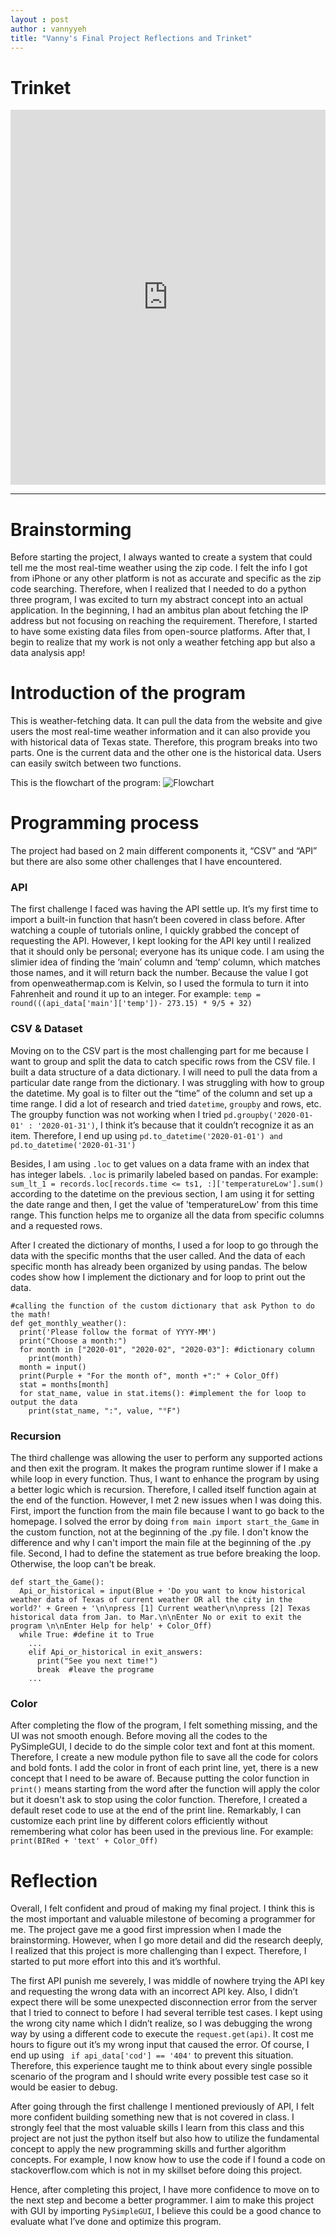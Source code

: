```yaml
---
layout : post
author : vannyyeh
title: "Vanny's Final Project Reflections and Trinket"
---
```


# Trinket
<iframe src="https://trinket.io/embed/python3/1fa7212a36" width="100%" height="600" frameborder="0" marginwidth="0" marginheight="0" allowfullscreen></iframe>

---

# Brainstorming
Before starting the project, I always wanted to create a system that could tell me the most real-time weather using the zip code. I felt the info I got from iPhone or any other platform is not as accurate and specific as the zip code searching. Therefore, when I realized that I needed to do a python three program, I was excited to turn my abstract concept into an actual application. In the beginning, I had an ambitus plan about fetching the IP address but not focusing on reaching the requirement. Therefore, I started to have some existing data files from open-source platforms. After that, I begin to realize that my work is not only a weather fetching app but also a data analysis app!

# Introduction of the program
This is weather-fetching data. It can pull the data from the website and give users the most real-time weather information and it can also provide you with historical data of Texas state. Therefore, this program breaks into two parts. One is the current data and the other one is the historical data. Users can easily switch between two functions. 

This is the flowchart of the program:
![Flowchart](https://user-images.githubusercontent.com/70726508/145355501-bdbe5c97-73f5-4a39-a2ac-f46066eb5309.png)

# Programming process 
The project had based on 2 main different components it, “CSV” and “API” but there are also some other challenges that I have encountered.
### API
The first challenge I faced was having the API settle up. It’s my first time to import a built-in function that hasn’t been covered in class before. After watching a couple of tutorials online, I quickly grabbed the concept of requesting the API. However, I kept looking for the API key until I realized that it should only be personal; everyone has its unique code. 
I am using the slimier idea of finding the ‘main’ column and ‘temp’ column, which matches those names, and it will return back the number. Because the value I got from openweathermap.com is Kelvin, so I used the formula to turn it into Fahrenheit and round it up to an integer. 
For example: `temp = round(((api_data['main']['temp'])- 273.15) * 9/5 + 32)`

### CSV & Dataset
Moving on to the CSV part is the most challenging part for me because I want to group and split the data to catch specific rows from the CSV file. I built a data structure of a data dictionary. I will need to pull the data from a particular date range from the dictionary. I was struggling with how to group the datetime. My goal is to filter out the “time” of the column and set up a time range. I did a lot of research and tried `datetime`, `groupby` and rows, etc. 
The groupby function was not working when I tried `pd.groupby('2020-01-01' : '2020-01-31')`, I think it’s because that it couldn’t recognize it as an item. Therefore, I end up using `pd.to_datetime('2020-01-01') and pd.to_datetime('2020-01-31')` 

Besides, I am using `.loc` to get values on a data frame with an index that has integer labels. `.loc` is primarily labeled based on pandas. 
For example: `sum_lt_1 = records.loc[records.time <= ts1, :]['temperatureLow'].sum()`
according to the datetime on the previous section, I am using it for setting the date range and then, I get the value of 'temperatureLow' from this time range.  This function helps me to organize all the data from specific columns and a requested rows. 

After I created the dictionary of months, I used a for loop to go through the data with the specific months that the user called. And the data of each specific month has already been organized by using pandas.
The below codes show how I implement the dictionary and for loop to print out the data.

```
#calling the function of the custom dictionary that ask Python to do the math!
def get_monthly_weather():
  print('Please follow the format of YYYY-MM')
  print("Choose a month:")
  for month in ["2020-01", "2020-02", "2020-03"]: #dictionary column
    print(month)
  month = input()
  print(Purple + "For the month of", month +":" + Color_Off)
  stat = months[month]
  for stat_name, value in stat.items(): #implement the for loop to output the data
    print(stat_name, ":", value, "°F")
```
### Recursion
The third challenge was allowing the user to perform any supported actions and then exit the program. It makes the program runtime slower if I make a while loop in every function. Thus, I want to enhance the program by using a better logic which is recursion. Therefore, I called itself function again at the end of the function. However, I met 2 new issues when I was doing this. 
First, import the function from the main file because I want to go back to the homepage. I solved the error by doing `from main import start_the_Game` in the custom function, not at the beginning of the .py file. I don't know the difference and why I can't import the main file at the beginning of the .py file. 
Second, I had to define the statement as true before breaking the loop. Otherwise, the loop can't be break. 
```
def start_the_Game():
  Api_or_historical = input(Blue + 'Do you want to know historical weather data of Texas of current weather OR all the city in the world?' + Green + '\n\npress [1] Current weather\n\npress [2] Texas historical data from Jan. to Mar.\n\nEnter No or exit to exit the program \n\nEnter Help for help' + Color_Off)
  while True: #define it to True 
    ...
    elif Api_or_historical in exit_answers:
      print("See you next time!")
      break  #leave the programe
    ...
```
### Color
After completing the flow of the program, I felt something missing, and the UI was not smooth enough. Before moving all the codes to the PySimpleGUI, I decide to do the simple color text and font at this moment. Therefore, I create a new module python file to save all the code for colors and bold fonts. I add the color in front of each print line, yet, there is a new concept that I need to be aware of. Because putting the color function in `print()` means starting from the word after the function will apply the color but it doesn't ask to stop using the color function. Therefore, I created a default reset code to use at the end of the print line. Remarkably, I can customize each print line by different colors efficiently without remembering what color has been used in the previous line. 
For example: `print(BIRed + 'text' + Color_Off)`




# Reflection
Overall, I felt confident and proud of making my final project. I think this is the most important and valuable milestone of becoming a programmer for me. The project gave me a good first impression when I made the brainstorming. However, when I go more detail and did the research deeply, I realized that this project is more challenging than I expect. Therefore, I started to put more effort into this and it’s worthful. 

The first API punish me severely, I was middle of nowhere trying the API key and requesting the wrong data with an incorrect API key. Also, I didn’t expect there will be some unexpected disconnection error from the server that I tried to connect to before I had several terrible test cases. I kept using the wrong city name which I didn’t realize, so I was debugging the wrong way by using a different code to execute the `request.get(api)`. It cost me hours to figure out it’s my wrong input that caused the error. Of course, I end up using ` if api_data['cod'] == '404'` to prevent this situation. Therefore, this experience taught me to think about every single possible scenario of the program and I should write every possible test case so it would be easier to debug. 

After going through the first challenge I mentioned previously of API, I felt more confident building something new that is not covered in class. I strongly feel that the most valuable skills I learn from this class and this project are not just the python itself but also how to utilize the fundamental concept to apply the new programming skills and further algorithm concepts. For example, I now know how to use the code if I found a code on stackoverflow.com which is not in my skillset before doing this project. 

Hence, after completing this project, I have more confidence to move on to the next step and become a better programmer. I aim to make this project with GUI by importing `PySimpleGUI`, I believe this could be a good chance to evaluate what I’ve done and optimize this program. 
